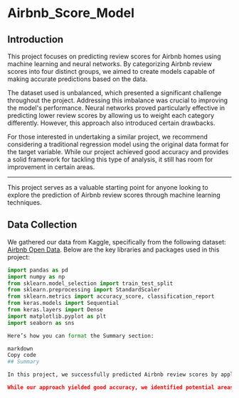 # Airbnb_Score_Model
## Introduction

This project focuses on predicting review scores for Airbnb homes using machine learning and neural networks. By categorizing Airbnb review scores into four distinct groups, we aimed to create models capable of making accurate predictions based on the data. 

The dataset used is unbalanced, which presented a significant challenge throughout the project. Addressing this imbalance was crucial to improving the model's performance. Neural networks proved particularly effective in predicting lower review scores by allowing us to weight each category differently. However, this approach also introduced certain drawbacks.

For those interested in undertaking a similar project, we recommend considering a traditional regression model using the original data format for the target variable. While our project achieved good accuracy and provides a solid framework for tackling this type of analysis, it still has room for improvement in certain areas.

---

This project serves as a valuable starting point for anyone looking to explore the prediction of Airbnb review scores through machine learning techniques.
## Data Collection

We gathered our data from Kaggle, specifically from the following dataset: [Airbnb Open Data](https://www.kaggle.com/datasets/arianazmoudeh/airbnbopendata).
Below are the key libraries and packages used in this project:

```python
import pandas as pd
import numpy as np
from sklearn.model_selection import train_test_split
from sklearn.preprocessing import StandardScaler
from sklearn.metrics import accuracy_score, classification_report
from keras.models import Sequential
from keras.layers import Dense
import matplotlib.pyplot as plt
import seaborn as sns

Here’s how you can format the Summary section:

markdown
Copy code
## Summary

In this project, we successfully predicted Airbnb review scores by applying various machine learning techniques, including neural networks. By categorizing review scores into four distinct groups, we managed to address the challenges posed by an unbalanced dataset. The use of neural networks allowed us to weight each category differently, improving the model's ability to predict lower review scores, though it did come with trade-offs.

While our approach yielded good accuracy, we identified potential areas for further improvement. Future work could explore alternative models, such as traditional regression, using the original data format for the target variable. Overall, this project serves as a strong foundation for predicting review scores and offers insights into handling unbalanced datasets in machine learning.
